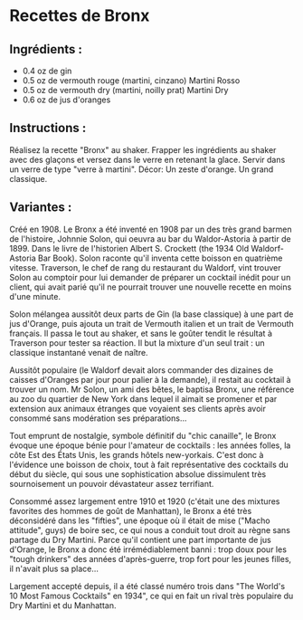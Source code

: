 # Recettes de Bronx

## Ingrédients :

* 0.4 oz de gin	 
* 0.5 oz de vermouth rouge (martini, cinzano)	 Martini Rosso
* 0.5 oz de vermouth dry (martini, noilly prat)	 Martini Dry
* 0.6 oz de jus d'oranges

## Instructions :
Réalisez la recette "Bronx" au shaker. 
Frapper les ingrédients au shaker avec des glaçons et versez dans le verre en retenant la glace.
Servir dans un verre de type "verre à martini".
Décor: Un zeste d'orange.
Un grand classique.

## Variantes :
Créé en 1908.
Le Bronx a été inventé en 1908 par un des très grand barmen de l'histoire, Johnnie Solon, qui oeuvra au bar du Waldor-Astoria à partir de 1899. Dans le livre de l'historien Albert S. Crockett (the 1934 Old Waldorf-Astoria Bar Book). Solon raconte qu'il inventa cette boisson en quatrième vitesse. Traverson, le chef de rang du restaurant du Waldorf, vint trouver Solon au comptoir pour lui demander de préparer un cocktail inédit pour un client, qui avait parié qu'il ne pourrait trouver une nouvelle recette en moins d'une minute.

Solon mélangea aussitôt deux parts de Gin (la base classique) à une part de jus d'Orange, puis ajouta un trait de Vermouth italien et un trait de Vermouth français. Il passa le tout au shaker, et sans le goûter tendit le résultat à Traverson pour tester sa réaction. Il but la mixture d'un seul trait : un classique instantané venait de naître.

Aussitôt populaire (le Waldorf devait alors commander des dizaines de caisses d'Oranges par jour pour palier à la demande), il restait au cocktail à trouver un nom. Mr Solon, un ami des bêtes, le baptisa Bronx, une référence au zoo du quartier de New York dans lequel il aimait se promener et par extension aux animaux étranges que voyaient ses clients après avoir consommé sans modération ses préparations…

Tout emprunt de nostalgie, symbole définitif du "chic canaille", le Bronx évoque une époque bénie pour l'amateur de cocktails : les années folles, la côte Est des États Unis, les grands hôtels new-yorkais. C'est donc à l'évidence une boisson de choix, tout à fait représentative des cocktails du début du siècle, qui sous une sophistication absolue dissimulent très sournoisement un pouvoir dévastateur assez terrifiant.

Consommé assez largement entre 1910 et 1920 (c'était une des mixtures favorites des hommes de goût de Manhattan), le Bronx a été très déconsidéré dans les "fifties", une époque où il était de mise ("Macho attitude", guys) de boire sec, ce qui nous a conduit tout droit au règne sans partage du Dry Martini. Parce qu'il contient une part importante de jus d'Orange, le Bronx a donc été irrémédiablement banni : trop doux pour les "tough drinkers" des années d'après-guerre, trop fort pour les jeunes filles, il n'avait plus sa place…

Largement accepté depuis, il a été classé numéro trois dans "The World's 10 Most Famous Cocktails" en 1934", ce qui en fait un rival très populaire du Dry Martini et du Manhattan.

